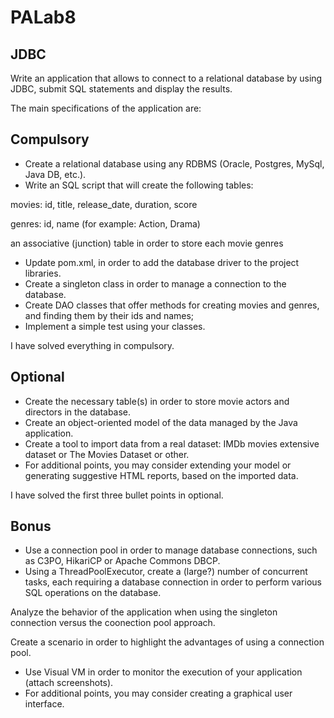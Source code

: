 # PALab8

## JDBC
Write an application that allows to connect to a relational database by using JDBC, submit SQL statements and display the results.

The main specifications of the application are:

## Compulsory
- Create a relational database using any RDBMS (Oracle, Postgres, MySql, Java DB, etc.).
- Write an SQL script that will create the following tables:

movies: id, title, release_date, duration, score

genres: id, name (for example: Action, Drama)

an associative (junction) table in order to store each movie genres
- Update pom.xml, in order to add the database driver to the project libraries.
- Create a singleton class in order to manage a connection to the database.
- Create DAO classes that offer methods for creating movies and genres, and finding them by their ids and names;
- Implement a simple test using your classes.

I have solved everything in compulsory.

## Optional
- Create the necessary table(s) in order to store movie actors and directors in the database.
- Create an object-oriented model of the data managed by the Java application.
- Create a tool to import data from a real dataset: IMDb movies extensive dataset or The Movies Dataset or other.
- For additional points, you may consider extending your model or generating suggestive HTML reports, based on the imported data.

I have solved the first three bullet points in optional.

## Bonus
- Use a connection pool in order to manage database connections, such as C3PO, HikariCP or Apache Commons DBCP.
- Using a ThreadPoolExecutor, create a (large?) number of concurrent tasks, each requiring a database connection in order to perform various SQL operations on the database.

Analyze the behavior of the application when using the singleton connection versus the coonection pool approach.

Create a scenario in order to highlight the advantages of using a connection pool.
- Use Visual VM in order to monitor the execution of your application (attach screenshots).
- For additional points, you may consider creating a graphical user interface.
